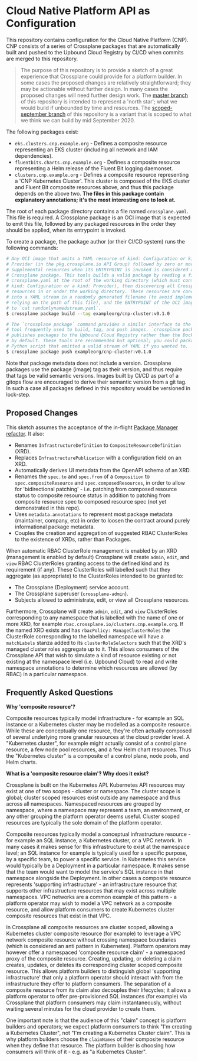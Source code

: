 # Cloud Native Platform API as Configuration

This repository contains configuration for the Cloud Native Platform (CNP). CNP
consists of a series of Crossplane packages that are automatically built and
pushed to the Upbound Cloud Registry by CI/CD when commits are merged to this
repository.

> The purpose of this repository is to provide a sketch of a great experience
> that Crossplane could provide for a platform builder. In some cases the
> proposed changes are relatively straightforward; they may be actionable
> without further design. In many cases the proposed changes will need further
> design work. The [master branch] of this repository is intended to represent
> a 'north star'; what we would build if unbounded by time and resources. The
> [scoped-september branch] of this repository is a variant that is scoped to
> what we think we can build by mid September 2020.

The following packages exist:

* `eks.clusters.cnp.example.org` - Defines a composite resource representing an
  EKS cluster (including all network and IAM dependencies).
* `fluentbits.charts.cnp.example.org` - Defines a composite resource
  representing a Helm release of the Fluent Bit logging daemonset.
* `clusters.cnp.example.org` - Defines a composite resource representing a 'CNP
  Kubernetes Cluster'. This cluster is composed of the EKS cluster and Fluent
  Bit composite resources above, and thus this package depends on the above two.
  **The files in this package contain explanatory annotations; it's the most
  interesting one to look at.**

The root of each package directory contains a file named `crossplane.yaml`. This
file is required. A Crossplane package is an OCI image that is expected to emit
this file, followed by any packaged resources in the order they should be
applied, when its entrypoint is invoked.

To create a package, the package author (or their CI/CD system) runs the
following commands:

```bash
# Any OCI image that omits a YAML resource of kind: Configuration or kind:
# Provider (in the pkg.crossplane.io API Group) followed by zero or more
# supplemental resources when its ENTRYPOINT is invoked is considered a valid
# Crossplane package. This tools builds a valid package by reading a file named
# crossplane.yaml at the root of the working directory (which must contain a
# kind: Configuration or a kind: Provider), then discovering all Crossplane
# resources in or under the working directory. These resources are concatenated
# into a YAML stream in a randomly generated filename (to avoid implementations
# relying on the path of this file), and the ENTRYPOINT of the OCI image is set
# to `cat randomlynamedstream.yaml`.
$ crossplane package build --tag exampleorg/cnp-cluster:v0.1.0

# The `crossplane package` command provides a similar interface to the `docker`
# tool frequently used to build, tag, and push images. `crossplane package`
# publishes packages to the Upbound Cloud Registry rather than the Docker Hub
# by default. These tools are recommended but optional; you could package a
# Python script that emitted a valid stream of YAML if you wanted to.
$ crossplane package push exampleorg/cnp-cluster:v0.1.0
```

Note that package metadata does not include a version. Crossplane packages use
the package (image) tag as their version, and thus require that tags be valid
semantic versions. Images built by CI/CD as part of a gitops flow are encouraged
to derive their semantic version from a git tag. In such a case all packages
defined in this repository would be versioned in lock-step.

## Proposed Changes

This sketch assumes the acceptance of the in-flight [Package Manager refactor].
It also:

* Renames `InfrastructureDefinition` to `CompositeResourceDefinition` (XRD).
* Replaces `InfrastructurePublication` with a configuration field on an XRD.
* Automatically derives UI metadata from the OpenAPI schema of an XRD.
* Renames the `spec.to` and `spec.from` of a `Composition` to
  `spec.compositeResource` and `spec.composedResources`, in order to allow for
  'bidirectional patching' - i.e. patching from composed resource status to
  composite resource status in addition to patching from composite resource spec
  to composed resource spec (not yet demonstrated in this repo).
* Uses `metadata.annotations` to represent most package metadata (maintainer,
  company, etc) in order to loosen the contract around purely informational
  package metadata.
* Couples the creation and aggregation of suggested RBAC ClusterRoles to the
  existence of XRDs, rather than Packages.

When automatic RBAC ClusterRole management is enabled by an XRD (management is
enabled by default) Crossplane will create `admin`, `edit`, and `view` RBAC
ClusterRoles granting access to the defined kind and its requirement (if any).
These ClusterRoles will labelled such that they aggregate (as appropriate) to
the ClusterRoles intended to be granted to:

* The Crossplane (Deployment) service account.
* The Crossplane superuser (`crossplane-admin`).
* Subjects allowed to administrate, edit, or view all Crossplane resources.

Furthermore, Crossplane will create `admin`, `edit`, and `view` ClusterRoles
corresponding to any namespace that is labelled with the name of one or more
XRD, for example `rbac.crossplane.io/clusters.cnp.example.org`. If the named XRD
exists and has `rbacPolicy: ManageClusterRoles` the ClusterRole corresponding to
the labelled namespace will have a `matchLabels` stanza added to its
`clusterRoleSelectors` such that the XRD's managed cluster roles aggregate up
to it. This allows consumers of the Crossplane API that wish to simulate a
kind of resource existing or not existing at the namespace level (i.e. Upbound
Cloud) to read and write namespace annotations to determine which resources are
allowed (by RBAC) in a particular namespace.

## Frequently Asked Questions

**Why 'composite resource'?**

Composite resources typically model infrastructure - for example an SQL instance
or a Kubernetes cluster may be modelled as a composite resource. While these are
conceptually one resource, they're often actually composed of several underlying
more granular resources at the cloud provider level. A "Kubernetes cluster", for
example might actually consist of a control plane resource, a few node pool
resources, and a few Helm chart resources. Thus the "Kubernetes cluster" is a
composite of a control plane, node pools, and Helm charts.

**What is a 'composite resource claim'? Why does it exist?**

Crossplane is built on the Kubernetes API. Kubernetes API resources may exist at
one of two scopes - cluster or namespace. The cluster scope is global; cluster
scoped resources exist outside any namespace and thus across all namespaces.
Namespaced resources are grouped by namespace, where a namespace may represent a
team, an environment, or any other grouping the platform operator deems useful.
Cluster scoped resources are typically the sole domain of the platform operator.

Composite resources typically model a conceptual infrastructure resource - for
example an SQL instance, a Kubernetes cluster, or a VPC network. In many cases
it makes sense for this infrastructure to exist at the namespace level; an SQL
instance for example is typically used for a specific purpose, by a specific
team, to power a specific service. In Kubernetes this service would typically be
a Deployment in a particular namespace. It makes sense that the team would want
to model the service's SQL instance in that namespace alongside the Deployment.
In other cases a composite resource represents 'supporting infrastructure' - an
infrastructure resource that supports other infrastructure resources that may
exist across multiple namespaces. VPC networks are a common example of this
pattern - a platform operator may wish to model a VPC network as a composite
resource, and allow platform consumers to create Kubernetes cluster composite
resources that exist in that VPC.

In Crossplane all composite resources are cluster scoped, allowing a Kubernetes
cluster composite resource (for example) to leverage a VPC network composite
resource without crossing namespace boundaries (which is considered an anti
pattern in Kubernetes). Platform operators may however offer a namespaced
'composite resource claim' - a namespaced proxy of the composite resource.
Creating, updating, or deleting a claim creates, updates, or deletes its
corresponding cluster scoped composite resource. This allows platform builders
to distinguish global 'supporting infrastructure' that only a platform operator
should interact with from the infrastructure they offer to platform consumers.
The separation of a composite resource from its claim also decouples their
lifecycles; it allows a platform operator to offer pre-provisioned SQL instances
(for example) via Crossplane that platform consumers may claim instantaneously,
without waiting several minutes for the cloud provider to create them.

One important note is that the audience of this "claim" concept is platform
builders and operators; we expect platform consumers to think "I'm creating a
Kubernetes Cluster", not "I'm creating a Kubernetes Cluster claim". This is why
platform builders choose the `claimNames` of their composite resource when they
define that resource. The platform builder is choosing how consumers will think
of it - e.g. as "a Kubernetes Cluster".

[Package Manager refactor]: https://github.com/crossplane/crossplane/pull/1616
[master branch]: https://github.com/crossplane/example-cnp/tree/master
[scoped-september branch]: https://github.com/crossplane/example-cnp/tree/scoped-september
